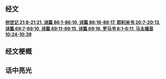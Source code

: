 ## 经文
[**创世记 21:8-21:21, 诗篇 86:1-86:10, 诗篇 86:16-86:17, 耶利米书 20:7-20:13, 诗篇 69:7-69:10, 诗篇 69:11-69:15, 诗篇 69:16, 罗马书 6:1-6:11, 马太福音 10:24-10:39**](https://www.biblegateway.com/passage/?search=Genesis+21%3A8-21%3BPsalm+86%3A1-10%2C+16-17%3BJeremiah+20%3A7-13%3BPsalm+69%3A7-10%2C+%2811-15%29%2C+16-1%3BRomans+6%3A1b-11%3BMatthew+10%3A24-39&version=CUVMPS)

## 经文梗概


## 话中亮光
